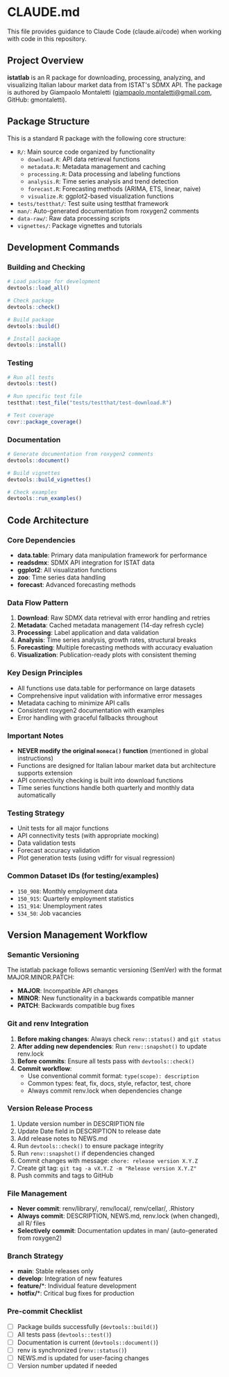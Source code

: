 # CLAUDE.md

This file provides guidance to Claude Code (claude.ai/code) when working with code in this repository.

## Project Overview

**istatlab** is an R package for downloading, processing, analyzing, and visualizing Italian labour market data from ISTAT's SDMX API. The package is authored by Giampaolo Montaletti (giampaolo.montaletti@gmail.com, GitHub: gmontaletti).

## Package Structure

This is a standard R package with the following core structure:

- `R/`: Main source code organized by functionality
  - `download.R`: API data retrieval functions
  - `metadata.R`: Metadata management and caching
  - `processing.R`: Data processing and labeling functions
  - `analysis.R`: Time series analysis and trend detection
  - `forecast.R`: Forecasting methods (ARIMA, ETS, linear, naive)
  - `visualize.R`: ggplot2-based visualization functions
- `tests/testthat/`: Test suite using testthat framework
- `man/`: Auto-generated documentation from roxygen2 comments
- `data-raw/`: Raw data processing scripts
- `vignettes/`: Package vignettes and tutorials

## Development Commands

### Building and Checking
```r
# Load package for development
devtools::load_all()

# Check package
devtools::check()

# Build package
devtools::build()

# Install package
devtools::install()
```

### Testing
```r
# Run all tests
devtools::test()

# Run specific test file
testthat::test_file("tests/testthat/test-download.R")

# Test coverage
covr::package_coverage()
```

### Documentation
```r
# Generate documentation from roxygen2 comments
devtools::document()

# Build vignettes
devtools::build_vignettes()

# Check examples
devtools::run_examples()
```

## Code Architecture

### Core Dependencies
- **data.table**: Primary data manipulation framework for performance
- **readsdmx**: SDMX API integration for ISTAT data
- **ggplot2**: All visualization functions
- **zoo**: Time series data handling
- **forecast**: Advanced forecasting methods

### Data Flow Pattern
1. **Download**: Raw SDMX data retrieval with error handling and retries
2. **Metadata**: Cached metadata management (14-day refresh cycle)
3. **Processing**: Label application and data validation
4. **Analysis**: Time series analysis, growth rates, structural breaks
5. **Forecasting**: Multiple forecasting methods with accuracy evaluation
6. **Visualization**: Publication-ready plots with consistent theming

### Key Design Principles
- All functions use data.table for performance on large datasets
- Comprehensive input validation with informative error messages
- Metadata caching to minimize API calls
- Consistent roxygen2 documentation with examples
- Error handling with graceful fallbacks throughout

### Important Notes
- **NEVER modify the original `moneca()` function** (mentioned in global instructions)
- Functions are designed for Italian labour market data but architecture supports extension
- API connectivity checking is built into download functions
- Time series functions handle both quarterly and monthly data automatically

### Testing Strategy
- Unit tests for all major functions
- API connectivity tests (with appropriate mocking)
- Data validation tests
- Forecast accuracy validation
- Plot generation tests (using vdiffr for visual regression)

### Common Dataset IDs (for testing/examples)
- `150_908`: Monthly employment data
- `150_915`: Quarterly employment statistics  
- `151_914`: Unemployment rates
- `534_50`: Job vacancies

## Version Management Workflow

### Semantic Versioning
The istatlab package follows semantic versioning (SemVer) with the format MAJOR.MINOR.PATCH:
- **MAJOR**: Incompatible API changes
- **MINOR**: New functionality in a backwards compatible manner
- **PATCH**: Backwards compatible bug fixes

### Git and renv Integration
1. **Before making changes**: Always check `renv::status()` and `git status`
2. **After adding new dependencies**: Run `renv::snapshot()` to update renv.lock
3. **Before commits**: Ensure all tests pass with `devtools::check()`
4. **Commit workflow**: 
   - Use conventional commit format: `type(scope): description`
   - Common types: feat, fix, docs, style, refactor, test, chore
   - Always commit renv.lock when dependencies change

### Version Release Process
1. Update version number in DESCRIPTION file
2. Update Date field in DESCRIPTION to release date
3. Add release notes to NEWS.md
4. Run `devtools::check()` to ensure package integrity
5. Run `renv::snapshot()` if dependencies changed
6. Commit changes with message: `chore: release version X.Y.Z`
7. Create git tag: `git tag -a vX.Y.Z -m "Release version X.Y.Z"`
8. Push commits and tags to GitHub

### File Management
- **Never commit**: renv/library/, renv/local/, renv/cellar/, .Rhistory
- **Always commit**: DESCRIPTION, NEWS.md, renv.lock (when changed), all R/ files
- **Selectively commit**: Documentation updates in man/ (auto-generated from roxygen2)

### Branch Strategy
- **main**: Stable releases only
- **develop**: Integration of new features
- **feature/***: Individual feature development
- **hotfix/***: Critical bug fixes for production

### Pre-commit Checklist
- [ ] Package builds successfully (`devtools::build()`)
- [ ] All tests pass (`devtools::test()`)
- [ ] Documentation is current (`devtools::document()`)
- [ ] renv is synchronized (`renv::status()`)
- [ ] NEWS.md is updated for user-facing changes
- [ ] Version number updated if needed